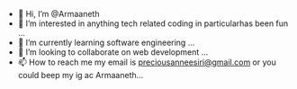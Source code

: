 - 👋 Hi, I’m @Armaaneth
- 👀 I’m interested in anything tech related coding
 in particularhas been fun ...
- 🌱 I’m currently learning software engineering ...
- 💞️ I’m looking to collaborate on web development ...
- 📫 How to reach me my email is preciousanneesiri@gmail.com
 or you could beep my ig ac Armaaneth...

<!---
Armaaneth/Armaaneth is a ✨ special ✨ repository because its `README.md` (this file) appears on your GitHub profile.
You can click the Preview link to take a look at your changes.
--->

